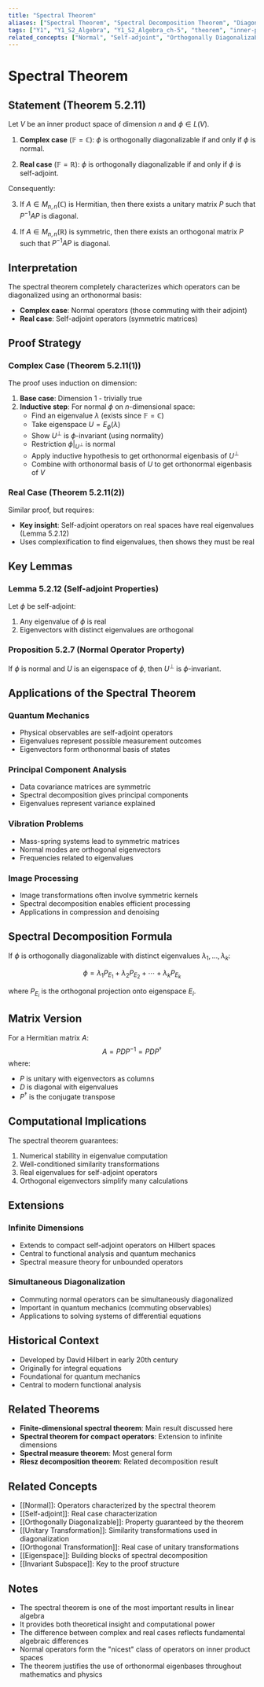 ```yaml
---
title: "Spectral Theorem"
aliases: ["Spectral Theorem", "Spectral Decomposition Theorem", "Diagonalization Theorem"]
tags: ["Y1", "Y1_S2_Algebra", "Y1_S2_Algebra_ch-5", "theorem", "inner-product-space", "linear-operator", "normal", "self-adjoint", "orthogonal-diagonalization", "hermitian", "symmetric", "unitary", "eigenspace"]
related_concepts: ["Normal", "Self-adjoint", "Orthogonally Diagonalizable", "Unitary Transformation", "Orthogonal Transformation", "Eigenspace", "Invariant Subspace"]
---
```


# Spectral Theorem

## Statement (Theorem 5.2.11)
Let $V$ be an inner product space of dimension $n$ and $\phi \in L(V)$.

1. **Complex case** ($\mathbb{F} = \mathbb{C}$): $\phi$ is orthogonally diagonalizable if and only if $\phi$ is normal.

2. **Real case** ($\mathbb{F} = \mathbb{R}$): $\phi$ is orthogonally diagonalizable if and only if $\phi$ is self-adjoint.

Consequently:

3. If $A \in M_{n,n}(\mathbb{C})$ is Hermitian, then there exists a unitary matrix $P$ such that $P^{-1}AP$ is diagonal.

4. If $A \in M_{n,n}(\mathbb{R})$ is symmetric, then there exists an orthogonal matrix $P$ such that $P^{-1}AP$ is diagonal.

## Interpretation
The spectral theorem completely characterizes which operators can be diagonalized using an orthonormal basis:
- **Complex case**: Normal operators (those commuting with their adjoint)
- **Real case**: Self-adjoint operators (symmetric matrices)

## Proof Strategy

### Complex Case (Theorem 5.2.11(1))
The proof uses induction on dimension:

1. **Base case**: Dimension 1 - trivially true
2. **Inductive step**: For normal $\phi$ on $n$-dimensional space:
   - Find an eigenvalue $\lambda$ (exists since $\mathbb{F} = \mathbb{C}$)
   - Take eigenspace $U = E_\phi(\lambda)$
   - Show $U^{\perp}$ is $\phi$-invariant (using normality)
   - Restriction $\phi|_{U^{\perp}}$ is normal
   - Apply inductive hypothesis to get orthonormal eigenbasis of $U^{\perp}$
   - Combine with orthonormal basis of $U$ to get orthonormal eigenbasis of $V$

### Real Case (Theorem 5.2.11(2))
Similar proof, but requires:
- **Key insight**: Self-adjoint operators on real spaces have real eigenvalues (Lemma 5.2.12)
- Uses complexification to find eigenvalues, then shows they must be real

## Key Lemmas

### Lemma 5.2.12 (Self-adjoint Properties)
Let $\phi$ be self-adjoint:
1. Any eigenvalue of $\phi$ is real
2. Eigenvectors with distinct eigenvalues are orthogonal

### Proposition 5.2.7 (Normal Operator Property)
If $\phi$ is normal and $U$ is an eigenspace of $\phi$, then $U^{\perp}$ is $\phi$-invariant.

## Applications of the Spectral Theorem

### Quantum Mechanics
- Physical observables are self-adjoint operators
- Eigenvalues represent possible measurement outcomes
- Eigenvectors form orthonormal basis of states

### Principal Component Analysis
- Data covariance matrices are symmetric
- Spectral decomposition gives principal components
- Eigenvalues represent variance explained

### Vibration Problems
- Mass-spring systems lead to symmetric matrices
- Normal modes are orthogonal eigenvectors
- Frequencies related to eigenvalues

### Image Processing
- Image transformations often involve symmetric kernels
- Spectral decomposition enables efficient processing
- Applications in compression and denoising

## Spectral Decomposition Formula
If $\phi$ is orthogonally diagonalizable with distinct eigenvalues $\lambda_1, \ldots, \lambda_k$:

$$\phi = \lambda_1 P_{E_1} + \lambda_2 P_{E_2} + \cdots + \lambda_k P_{E_k}$$

where $P_{E_i}$ is the orthogonal projection onto eigenspace $E_i$.

## Matrix Version
For a Hermitian matrix $A$:
$$A = PDP^{-1} = PDP^{\dagger}$$
where:
- $P$ is unitary with eigenvectors as columns
- $D$ is diagonal with eigenvalues
- $P^{\dagger}$ is the conjugate transpose

## Computational Implications
The spectral theorem guarantees:
1. Numerical stability in eigenvalue computation
2. Well-conditioned similarity transformations
3. Real eigenvalues for self-adjoint operators
4. Orthogonal eigenvectors simplify many calculations

## Extensions

### Infinite Dimensions
- Extends to compact self-adjoint operators on Hilbert spaces
- Central to functional analysis and quantum mechanics
- Spectral measure theory for unbounded operators

### Simultaneous Diagonalization
- Commuting normal operators can be simultaneously diagonalized
- Important in quantum mechanics (commuting observables)
- Applications to solving systems of differential equations

## Historical Context
- Developed by David Hilbert in early 20th century
- Originally for integral equations
- Foundational for quantum mechanics
- Central to modern functional analysis

## Related Theorems
- **Finite-dimensional spectral theorem**: Main result discussed here
- **Spectral theorem for compact operators**: Extension to infinite dimensions
- **Spectral measure theorem**: Most general form
- **Riesz decomposition theorem**: Related decomposition result

## Related Concepts
- [[Normal]]: Operators characterized by the spectral theorem
- [[Self-adjoint]]: Real case characterization
- [[Orthogonally Diagonalizable]]: Property guaranteed by the theorem
- [[Unitary Transformation]]: Similarity transformations used in diagonalization
- [[Orthogonal Transformation]]: Real case of unitary transformations
- [[Eigenspace]]: Building blocks of spectral decomposition
- [[Invariant Subspace]]: Key to the proof structure

## Notes
- The spectral theorem is one of the most important results in linear algebra
- It provides both theoretical insight and computational power
- The difference between complex and real cases reflects fundamental algebraic differences
- Normal operators form the "nicest" class of operators on inner product spaces
- The theorem justifies the use of orthonormal eigenbases throughout mathematics and physics